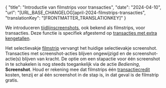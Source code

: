 {
  "title": "Introductie van filmstrips voor transacties",
  "date": "2024-04-10",
  "url": "[URL_BASE_CHANGELOG]april-2024-filmstrips-transacties",
  "translationKey": "[FRONTMATTER_TRANSLATIONKEY]"
}

We introduceren [tijdlijnscreenshots]([LINK_URL_1]), ook bekend als filmstrips, voor transacties. Deze functie is specifiek afgestemd op [transacties met extra kengetallen]([LINK_URL_2]).   

Het selectievakje [filmstrip]([LINK_URL_3]) vervangt het huidige selectievakje screenshot. Transacties met screenshot-acties blijven ongewijzigd en de screenshot-actie(s) blijven van kracht. De optie om een stapactie voor één screenshot in te schakelen is nog steeds toegankelijk via de actie *Bediening*, **Screenshot**. Houd er rekening mee dat filmstrips één [transactiecredit]([LINK_URL_4]) kosten, tenzij er al één screenshot in de stap is, in dat geval is de filmstrip gratis. 